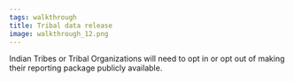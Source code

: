 ```yaml
---
tags: walkthrough
title: Tribal data release
image: walkthrough_12.png
---
```


Indian Tribes or Tribal Organizations will need to opt in or opt out of making their reporting package publicly available.




